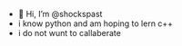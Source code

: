 - 👋 Hi, I’m @shockspast
- i know python and am hoping to lern c++
- i do not wunt to callaberate

<!---
shockspast/shockspast is a ✨ special ✨ repository because its `README.md` (this file) appears on your GitHub profile.
You can click the Preview link to take a look at your changes.
--->
